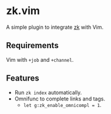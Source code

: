 # zk.vim

A simple plugin to integrate [zk](https://github.com/zk-org/zk/) with
Vim.

## Requirements

Vim with `+job` and `+channel`.

## Features

- Run `zk index` automatically.
- Omnifunc to complete links and tags.
  - `let g:zk_enable_omnicompl = 1`.
